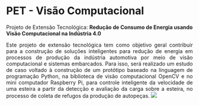 # PET - Visão Computacional

Projeto de Extensão Tecnológica: **Redução de Consumo de Energia usando Visão Computacional na Indústria 4.0**

<p align="justify"> Este projeto de extensão tecnológica tem como objetivo geral contribuir para a construção de soluções inteligentes para redução de energia em processos de produção da indústria automotiva por meio de visão computacional e sistemas embarcados. Para isso, será realizado um estudo de caso voltado à construção de um protótipo baseado na linguagem de programação Python, na biblioteca de visão computacional OpenCV e no mini computador Raspberry Pi, para controle inteligente da velocidade de uma esteira a partir da detecção e avaliação da carga sobre a esteira, no processo de coleta de refugos da produção de autopeças.
<img src="ribeirowski/PET_VisaoComputacional/imagens/detection.png"/></a>
